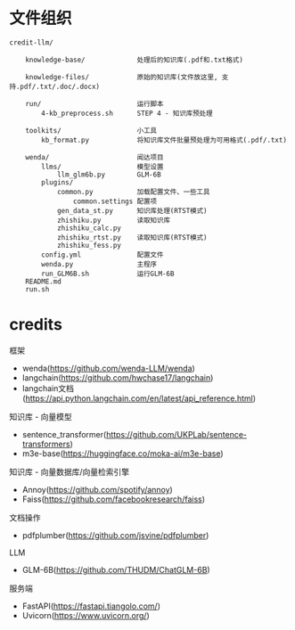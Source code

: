 

# 文件组织

```
credit-llm/

    knowledge-base/             处理后的知识库(.pdf和.txt格式)

    knowledge-files/            原始的知识库(文件放这里, 支持.pdf/.txt/.doc/.docx)

    run/                        运行脚本
        4-kb_preprocess.sh      STEP 4 - 知识库预处理

    toolkits/                   小工具
        kb_format.py            将知识库文件批量预处理为可用格式(.pdf/.txt)

    wenda/                      闻达项目
        llms/                   模型设置
            llm_glm6b.py        GLM-6B
        plugins/
            common.py           加载配置文件、一些工具
                common.settings 配置项
            gen_data_st.py      知识库处理(RTST模式)
            zhishiku.py         读取知识库
            zhishiku_calc.py    
            zhishiku_rtst.py    读取知识库(RTST模式)
            zhishiku_fess.py    
        config.yml              配置文件
        wenda.py                主程序
        run_GLM6B.sh            运行GLM-6B
    README.md
    run.sh
```

# credits

框架
* wenda(https://github.com/wenda-LLM/wenda)
* langchain(https://github.com/hwchase17/langchain)
* langchain文档(https://api.python.langchain.com/en/latest/api_reference.html)

知识库 - 向量模型
* sentence_transformer(https://github.com/UKPLab/sentence-transformers)
* m3e-base(https://huggingface.co/moka-ai/m3e-base)

知识库 - 向量数据库/向量检索引擎
* Annoy(https://github.com/spotify/annoy)
* Faiss(https://github.com/facebookresearch/faiss)

文档操作
* pdfplumber(https://github.com/jsvine/pdfplumber)

LLM
* GLM-6B(https://github.com/THUDM/ChatGLM-6B)

服务端
* FastAPI(https://fastapi.tiangolo.com/)
* Uvicorn(https://www.uvicorn.org/)